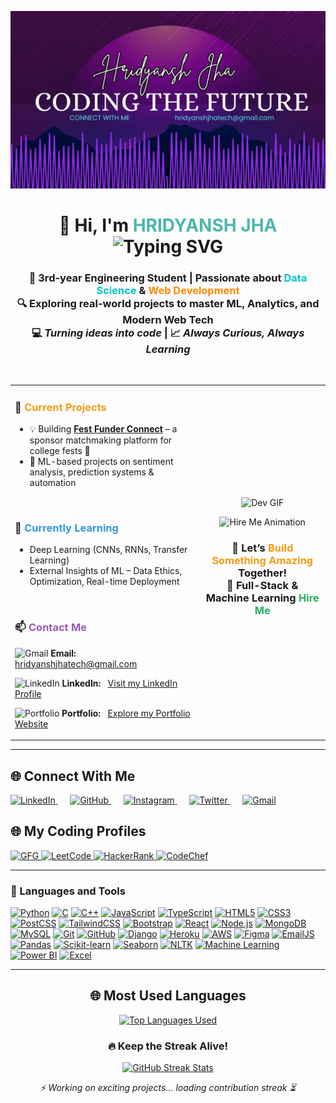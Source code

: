 ![Banner](Github%20Banner.png)

<h1 align="center">
  👋 Hi, I'm <span style="color:#4db6ac;"><b>HRIDYANSH JHA</b></span>
  <br/>
  <img src="https://readme-typing-svg.demolab.com/?lines=Aspiring+ML+Engineer;Full-Stack+Developer;Open+Source+Contributor;Always+Learning!&center=true&width=500&height=60&color=050e99&vCenter=true&size=34" alt="Typing SVG">
</h1>


<h3 align="center">
  🚀 3rd-year Engineering Student | Passionate about <span style="color:#00c4cc"><b>Data Science</b></span> & <span style="color:#fc8a00"><b>Web Development</b></span> <br/>
  🔍 Exploring real-world projects to master <b>ML, Analytics, and Modern Web Tech</b> <br/>
  💻 <em>Turning ideas into code</em> | 📈 <em>Always Curious, Always Learning</em>
</h3>

<br/>

<table>
  <tr>
    <td width="60%" valign="top">

  <h3>🔭 <span style="color:#f39c12;">Current Projects</span></h3>

  - 💡 Building <a href="https://github.com/HridyanshJha/fest-funder-connect"><strong>Fest Funder Connect</strong></a> – a sponsor matchmaking platform for college fests 🚀  
  - 🧠 ML-based projects on sentiment analysis, prediction systems & automation

  <br/>

  <h3>🌱 <span style="color:#3498db;">Currently Learning</span></h3>

  - Deep Learning (CNNs, RNNs, Transfer Learning)
  - External Insights of ML – Data Ethics, Optimization, Real-time Deployment

  <br/>

  <h3>📫 <span style="color:#9b59b6;">Contact Me</span></h3>

 <p>
  <img src="https://skillicons.dev/icons?i=gmail" height="20" alt="Gmail" />
  <strong>Email:</strong> &nbsp;
  <a href="mailto:hridyanshjhatech@gmail.com" target="_blank">
    hridyanshjhatech@gmail.com
  </a>
</p>

<p>
  <img src="https://skillicons.dev/icons?i=linkedin" height="20" alt="LinkedIn" />
  <strong>LinkedIn:</strong> &nbsp;
  <a href="https://www.linkedin.com/in/hridyansh-j-b8a165260/" target="_blank">
    Visit my LinkedIn Profile
  </a>
</p>

<p>
  <img src="https://skillicons.dev/icons?i=html" height="20" alt="Portfolio" />
  <strong>Portfolio:</strong> &nbsp;
  <a href="https://hridyansh-jha-portfolio.netlify.app/" target="_blank">
    Explore my Portfolio Website
  </a>
</p>

  </td>

  <td align="center" width="40%">
    <img src="https://user-images.githubusercontent.com/74038190/212749171-b84692a8-2b04-4e3b-93ca-ac14705da224.gif" alt="Dev GIF" width="350" />
    <br/>
    
<p align="center">
  <img src="https://media.tenor.com/LDP8ZB7gojsAAAAM/multiversx-x.gif" width="300" alt="Hire Me Animation" />
</p>

<h3 align="center">
  🚀 Let’s <span style="color:#f39c12;"><strong>Build Something Amazing</strong></span> Together!<br/>
  💼 Full-Stack & Machine Learning <span style="color:#27ae60;"><strong>Hire Me</strong></span>
</h3>

  </td>
  </tr>
</table>

---

<h2 align="left">🌐 Connect With Me</h2>

<p align="left">
  <a href="https://www.linkedin.com/in/hridyansh-j-b8a165260/" target="__blank">
    <img src="https://skillicons.dev/icons?i=linkedin" height="50" alt="LinkedIn" />
  </a>
  &nbsp;&nbsp;&nbsp;&nbsp;
  <a href="https://github.com/HridyanshJha" target="__blank">
    <img src="https://skillicons.dev/icons?i=github" height="50" alt="GitHub" />
  </a>
  &nbsp;&nbsp;&nbsp;&nbsp;
  <a href="https://www.instagram.com/hridyansh.jha?igsh=dG5idmEwNnh1YW5w" target="__blank">
    <img src="https://skillicons.dev/icons?i=instagram" height="50" alt="Instagram" />
  </a>
  &nbsp;&nbsp;&nbsp;&nbsp;
  <a href="https://twitter.com/hridyanshjha" target="__blank">
    <img src="https://skillicons.dev/icons?i=twitter" height="50" alt="Twitter" />
  </a>
  &nbsp;&nbsp;&nbsp;&nbsp;
  <a href="mailto:hridyanshjhatech@gmail.com" target="__blank">
    <img src="https://skillicons.dev/icons?i=gmail" height="50" alt="Gmail" />
  </a>
</p>


  
## 🌐 My Coding Profiles
<a href="https://auth.geeksforgeeks.org/user/hridyansh_jha/profile" target="_blank">
  <img src="https://upload.wikimedia.org/wikipedia/commons/4/43/GeeksforGeeks.svg" height="50" alt="GFG" />
</a>

<a href="https://leetcode.com/your_username" target="_blank">
  <img src="https://upload.wikimedia.org/wikipedia/commons/1/19/LeetCode_logo_black.png" height="50" alt="LeetCode" />
</a>


<a href="https://www.hackerrank.com/your_username" target="_blank">
  <img src="https://upload.wikimedia.org/wikipedia/commons/6/65/HackerRank_logo.png" height="50" alt="HackerRank" />
</a>


<a href="https://www.codechef.com/users/your_username" target="_blank">
  <img src="https://upload.wikimedia.org/wikipedia/commons/4/4f/Codechef_logo.png" height="50" alt="CodeChef" />
</a>

</p>

---


### 🚀 Languages and Tools

[![Python](https://img.shields.io/badge/Python-3776AB?style=for-the-badge&logo=python&logoColor=white)](https://www.python.org)
[![C](https://img.shields.io/badge/C-00599C?style=for-the-badge&logo=c&logoColor=white)](https://www.cprogramming.com/)
[![C++](https://img.shields.io/badge/C++-00599C?style=for-the-badge&logo=cplusplus&logoColor=white)](https://www.w3schools.com/cpp/)
[![JavaScript](https://img.shields.io/badge/JavaScript-F7DF1E?style=for-the-badge&logo=javascript&logoColor=black)](https://developer.mozilla.org/en-US/docs/Web/JavaScript)
[![TypeScript](https://img.shields.io/badge/TypeScript-3178C6?style=for-the-badge&logo=typescript&logoColor=white)](https://www.typescriptlang.org)
[![HTML5](https://img.shields.io/badge/HTML5-E34F26?style=for-the-badge&logo=html5&logoColor=white)](https://developer.mozilla.org/en-US/docs/Web/HTML)
[![CSS3](https://img.shields.io/badge/CSS3-1572B6?style=for-the-badge&logo=css3&logoColor=white)](https://developer.mozilla.org/en-US/docs/Web/CSS)
[![PostCSS](https://img.shields.io/badge/PostCSS-DD3A0A?style=for-the-badge&logo=postcss&logoColor=white)](https://postcss.org/)
[![TailwindCSS](https://img.shields.io/badge/TailwindCSS-06B6D4?style=for-the-badge&logo=tailwindcss&logoColor=white)](https://tailwindcss.com)
[![Bootstrap](https://img.shields.io/badge/Bootstrap-7952B3?style=for-the-badge&logo=bootstrap&logoColor=white)](https://getbootstrap.com/)
[![React](https://img.shields.io/badge/React-20232A?style=for-the-badge&logo=react&logoColor=61DAFB)](https://reactjs.org/)
[![Node.js](https://img.shields.io/badge/Node.js-339933?style=for-the-badge&logo=nodedotjs&logoColor=white)](https://nodejs.org)
[![MongoDB](https://img.shields.io/badge/MongoDB-47A248?style=for-the-badge&logo=mongodb&logoColor=white)](https://www.mongodb.com/)
[![MySQL](https://img.shields.io/badge/MySQL-005C84?style=for-the-badge&logo=mysql&logoColor=white)](https://www.mysql.com/)
[![Git](https://img.shields.io/badge/Git-F05032?style=for-the-badge&logo=git&logoColor=white)](https://git-scm.com/)
[![GitHub](https://img.shields.io/badge/GitHub-181717?style=for-the-badge&logo=github&logoColor=white)](https://github.com/)
[![Django](https://img.shields.io/badge/Django-092E20?style=for-the-badge&logo=django&logoColor=white)](https://www.djangoproject.com/)
[![Heroku](https://img.shields.io/badge/Heroku-430098?style=for-the-badge&logo=heroku&logoColor=white)](https://heroku.com)
[![AWS](https://img.shields.io/badge/AWS-232F3E?style=for-the-badge&logo=amazonaws&logoColor=white)](https://aws.amazon.com)
[![Figma](https://img.shields.io/badge/Figma-F24E1E?style=for-the-badge&logo=figma&logoColor=white)](https://www.figma.com/)
[![EmailJS](https://img.shields.io/badge/EmailJS-3333CC?style=for-the-badge&logo=gmail&logoColor=white)](https://www.emailjs.com/)
[![Pandas](https://img.shields.io/badge/Pandas-150458?style=for-the-badge&logo=pandas&logoColor=white)](https://pandas.pydata.org/)
[![Scikit-learn](https://img.shields.io/badge/Scikit--learn-F7931E?style=for-the-badge&logo=scikitlearn&logoColor=white)](https://scikit-learn.org/)
[![Seaborn](https://img.shields.io/badge/Seaborn-3776AB?style=for-the-badge&logo=python&logoColor=white)](https://seaborn.pydata.org/)
[![NLTK](https://img.shields.io/badge/NLTK-009688?style=for-the-badge&logo=python&logoColor=white)](https://www.nltk.org/)
[![Machine Learning](https://img.shields.io/badge/Machine%20Learning-0A192F?style=for-the-badge&logo=AI&logoColor=white)](https://en.wikipedia.org/wiki/Machine_learning)
[![Power BI](https://img.shields.io/badge/Power%20BI-F2C811?style=for-the-badge&logo=powerbi&logoColor=black)](https://powerbi.microsoft.com/)
[![Excel](https://img.shields.io/badge/Excel-217346?style=for-the-badge&logo=microsoftexcel&logoColor=white)](https://www.microsoft.com/en-us/microsoft-365/excel)


---

<h2 align="center">🌐 Most Used Languages</h2>

<p align="center">
  <a href="https://github.com/hridyanshjha">
    <img 
      src="https://github-readme-stats.vercel.app/api/top-langs/?username=hridyanshjha&layout=compact&langs_count=10&theme=radical&bg_color=000000&title_color=00E676&text_color=ffffff&icon_color=4DB6AC&border_radius=10"
      alt="Top Languages Used"
      width="70%"
    />
  </a>
</p>


<!-- GitHub Streak Stats with better loading experience -->
<h3 align="center">🔥 Keep the Streak Alive!</h3>

<p align="center">
  <a href="https://github.com/hridyanshjha">
    <picture>
      <source media="(prefers-color-scheme: dark)" srcset="https://github-readme-streak-stats.herokuapp.com?user=hridyanshjha&theme=tokyonight&hide_border=true&date_format=M%20j%5B%2C%20Y%5D"/>
      <img src="https://github-readme-streak-stats.herokuapp.com?user=hridyanshjha&theme=default&hide_border=true&date_format=M%20j%5B%2C%20Y%5D" alt="GitHub Streak Stats" />
    </picture>
  </a>
</p>

<!-- Fallback for slow loading -->
<p align="center">
  <em>⚡ Working on exciting projects... loading contribution streak ⏳</em>
</p>

